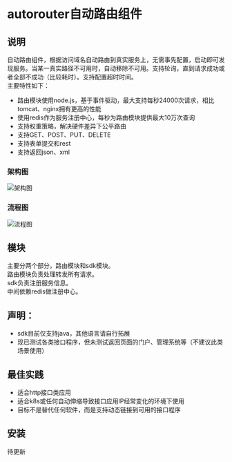# autorouter自动路由组件
## 说明
自动路由组件，根据访问域名自动路由到真实服务上，无需事先配置，启动即可发现服务。当某一真实路径不可用时，自动移除不可用。支持轮询，直到请求成功或者全部不成功（比较耗时）。支持配置超时时间。<br>
主要特性如下：<br>
* 路由模块使用node.js，基于事件驱动，最大支持每秒24000次请求，相比tomcat、nginx拥有更高的性能
* 使用redis作为服务注册中心，每秒为路由模块提供最大10万次查询
* 支持权重策略，解决硬件差异下公平路由
* 支持GET、POST、PUT、DELETE
* 支持表单提交和rest
* 支持返回json、xml

### 架构图
![架构图](https://static.oschina.net/uploads/space/2018/0112/151844_2KuZ_2358114.png)
### 流程图
![流程图](https://static.oschina.net/uploads/space/2018/0112/151857_T8pZ_2358114.png)
## 模块
主要分两个部分，路由模块和sdk模块。<br>
路由模块负责处理转发所有请求。<br>
sdk负责注册服务信息。<br>
中间依赖redis做注册中心。<br>

## 声明：<br>
* sdk目前仅支持java，其他语言请自行拓展
* 现已测试各类接口程序，但未测试返回页面的门户、管理系统等（不建议此类场景使用）
## 最佳实践
* 适合http接口类应用
* 适合k8s或任何自动伸缩导致接口应用IP经常变化的环境下使用
* 目标不是替代任何软件，而是支持动态链接到可用的接口程序
## 安装
待更新
